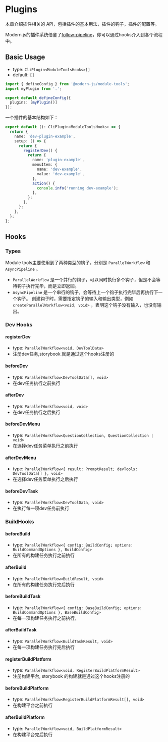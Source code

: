 # Plugins
本章介绍插件相关的 API，包括插件的基本用法，插件的钩子，插件的配置等。

Modern.js的插件系统借鉴了[follow-pipeline](https://github.com/farrow-js/farrow/tree/master/packages/farrow-pipeline)，你可以通过hooks介入到各个流程中。

## Basic Usage

- type: `CliPlugin<ModuleToolsHooks>[]`
- default: `[]`

```ts modern.config.ts
import { defineConfig } from '@modern-js/module-tools';
import myPlugin from '.';

export default defineConfig({
  plugins: [myPlugin()]
});
```

一个插件的基本结构如下：
```ts myPlugin.ts
export default (): CliPlugin<ModuleToolsHooks> => {
  return {
    name: 'dev-plugin-example',
    setup: () => {
      return {
        registerDev() {
          return {
            name: 'plugin-example',
            menuItem: {
              name: 'dev-example',
              value: 'dev-example',
            },
            action() {
              console.info('running dev-example');
            },
          };
        },
      };
    },
  };
};
```


## Hooks

### Types
Module tools主要使用到了两种类型的钩子，分别是 `ParallelWorkflow` 和 `AsyncPipeline` 。
- `ParallelWorkflow` 是一个并行的钩子，可以同时执行多个钩子，但是不会等待钩子执行完毕，而是立即返回。
- `AsyncPipeline` 是一个串行的钩子，会等待上一个钩子执行完毕后再执行下一个钩子。
创建钩子时，需要指定钩子的输入和输出类型，例如 `createParallelWorkflow<void, void>` ，表明这个钩子没有输入，也没有输出。

### Dev Hooks

#### registerDev
- type: `ParallelWorkflow<void, DevToolData>`
- 注册dev任务,storybook 就是通过这个hooks注册的

#### beforeDev
- type: `ParallelWorkflow<DevToolData[], void>`
- 在dev任务执行之前执行

#### afterDev
- type: `ParallelWorkflow<void, void>`
- 在dev任务执行之后执行

#### beforeDevMenu
- type: `ParallelWorkflow<QuestionCollection, QuestionCollection | void>`
- 在选择dev任务菜单执行之前执行

#### afterDevMenu
- type: `ParallelWorkflow<{ result: PromptResult; devTools: DevToolData[] }, void>`
- 在选择dev任务菜单执行之后执行

#### beforeDevTask
- type: `ParallelWorkflow<DevToolData, void>`
- 在执行每一项dev任务前执行

### BuildHooks

#### beforeBuild
- type: `ParallelWorkflow<{ config: BuildConfig; options: BuildCommandOptions }, BuildConfig>`
- 在所有的构建任务执行之前执行

#### afterBuild
- type: `ParallelWorkflow<BuildResult, void>`
- 在所有的构建任务执行完后执行

#### beforeBuildTask
- type: `ParallelWorkflow<{ config: BaseBuildConfig; options: BuildCommandOptions }, BaseBuildConfig>`
- 在每一项构建任务执行之前执行,

#### afterBuildTask
- type: `ParallelWorkflow<BuildTaskResult, void>`
- 在每一项构建任务执行完后执行

#### registerBuildPlatform
- type: `ParallelWorkflow<void, RegisterBuildPlatformResult>`
- 注册构建平台, storybook 的构建就是通过这个hooks注册的

#### beforeBuildPlatform
- type: `ParallelWorkflow<RegisterBuildPlatformResult[], void>`
- 在构建平台之前执行

#### afterBuildPlatform
- type: `ParallelWorkflow<void, BuildPlatformResult>`
- 在构建平台完后执行
